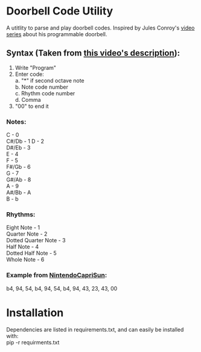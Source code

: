 # Doorbell Code Utility  
A utitlity to parse and play doorbell codes. Inspired by Jules Conroy's [video series](https://www.youtube.com/playlist?list=PLZZXmq_kEtcTfNE7gfDtoUbKca77TVszU) about his programmable doorbell.  

## Syntax (Taken from [this video's description](https://youtu.be/RXWSx0mg1TA)):  
1. Write "Program"  
2. Enter code:  
   a. "*" if second octave note  
   b. Note code number  
   c. Rhythm code number  
   d. Comma  
3. "00" to end it  

### Notes:  
  C - 0  
  C#/Db - 1
  D - 2  
  D#/Eb - 3  
  E - 4  
  F - 5  
  F#/Gb - 6  
  G - 7  
  G#/Ab - 8  
  A - 9  
  A#/Bb - A  
  B - b  

### Rhythms:  
  Eight Note - 1  
  Quarter Note - 2  
  Dotted Quarter Note - 3  
  Half Note - 4  
  Dotted Half Note - 5  
  Whole Note - 6  

### Example from [NintendoCapriSun](https://www.youtube.com/channel/UCKrFXqpQj3gM98LF22Yq8Kg):  
b4, 94, 54, b4, 94, 54, b4, 94, 43, 23, 43, 00

# Installation
Dependencies are listed in requirements.txt, and can easily be installed with:   
  pip -r requirments.txt
